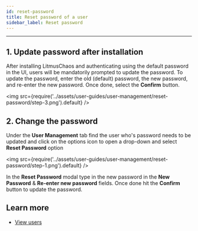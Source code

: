 ```yaml
---
id: reset-password
title: Reset password of a user
sidebar_label: Reset password
---
```


---

## 1. Update password after installation

After installing LitmusChaos and authenticating using the default password in the UI, users will be mandatorily prompted to update the password. To update the password, enter the old (default) password, the new password, and re-enter the new password. Once done, select the **Confirm** button.

<img src={require('../assets/user-guides/user-management/reset-password/step-3.png').default} />


## 2. Change the password

Under the **User Management** tab find the user who's password needs to be updated and click on the options icon to open a drop-down and select **Reset Password** option

<img src={require('../assets/user-guides/user-management/reset-password/step-1.png').default} />

In the **Reset Password** modal type in the new password in the **New Password** & **Re-enter new password** fields. Once done hit the **Confirm** button to update the password.


## Learn more

- [View users](view-user.md)
